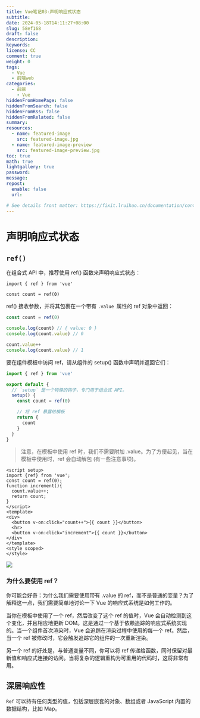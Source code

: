```yaml
---
title: Vue笔记03-声明响应式状态
subtitle:
date: 2024-05-18T14:11:27+08:00
slug: 58ef168
draft: false
description:
keywords:
license: CC
comment: true
weight: 0
tags:
  - Vue
  - 前端web
categories:
  - 前端
    - Vue
hiddenFromHomePage: false
hiddenFromSearch: false
hiddenFromRss: false
hiddenFromRelated: false
summary:
resources:
  - name: featured-image
    src: featured-image.jpg
  - name: featured-image-preview
    src: featured-image-preview.jpg
toc: true
math: true
lightgallery: true
password:
message:
repost:
  enable: false
  url:

# See details front matter: https://fixit.lruihao.cn/documentation/content-management/introduction/#front-matter
---
```


# 声明响应式状态
## `ref()​`
在组合式 API 中，推荐使用 ref() 函数来声明响应式状态：

```vue
import { ref } from 'vue'

const count = ref(0)
```

ref() 接收参数，并将其包裹在一个带有 `.value `属性的 ref 对象中返回：

```js
const count = ref(0)

console.log(count) // { value: 0 }
console.log(count.value) // 0

count.value++
console.log(count.value) // 1
```

要在组件模板中访问 ref，请从组件的 setup() 函数中声明并返回它们：

```js
import { ref } from 'vue'

export default {
  // `setup` 是一个特殊的钩子，专门用于组合式 API。
  setup() {
    const count = ref(0)

    // 将 ref 暴露给模板
    return {
      count
    }
  }
}
```


> 注意，在模板中使用 ref 时，我们不需要附加 .value。为了方便起见，当在模板中使用时，ref 会自动解包 (有一些注意事项)。

```vue
<script setup>
import {ref} from 'vue';
const count = ref(0);
function increment(){
  count.value++;
  return count;
}
</script>
<template>
<div>
  <button v-on:click="count++">{{ count }}</button>
  <hr>
  <button v-on:click="increment">{{ count }}</button>
</div>
</template>
<style scoped>
</style>
```

![](https://static.meowrain.cn/i/2024/01/11/po1udo-3.webp)

### 为什么要使用 ref？

你可能会好奇：为什么我们需要使用带有 .value 的 ref，而不是普通的变量？为了解释这一点，我们需要简单地讨论一下 Vue 的响应式系统是如何工作的。

当你在模板中使用了一个 ref，然后改变了这个 ref 的值时，Vue 会自动检测到这个变化，并且相应地更新 DOM。这是通过一个基于依赖追踪的响应式系统实现的。当一个组件首次渲染时，Vue 会追踪在渲染过程中使用的每一个 ref。然后，当一个 ref 被修改时，它会触发追踪它的组件的一次重新渲染。

另一个 ref 的好处是，与普通变量不同，你可以将 ref 传递给函数，同时保留对最新值和响应式连接的访问。当将复杂的逻辑重构为可重用的代码时，这将非常有用。

## 深层响应性
`Ref` 可以持有任何类型的值，包括深层嵌套的对象、数组或者 JavaScript 内置的数据结构，比如 Map。
